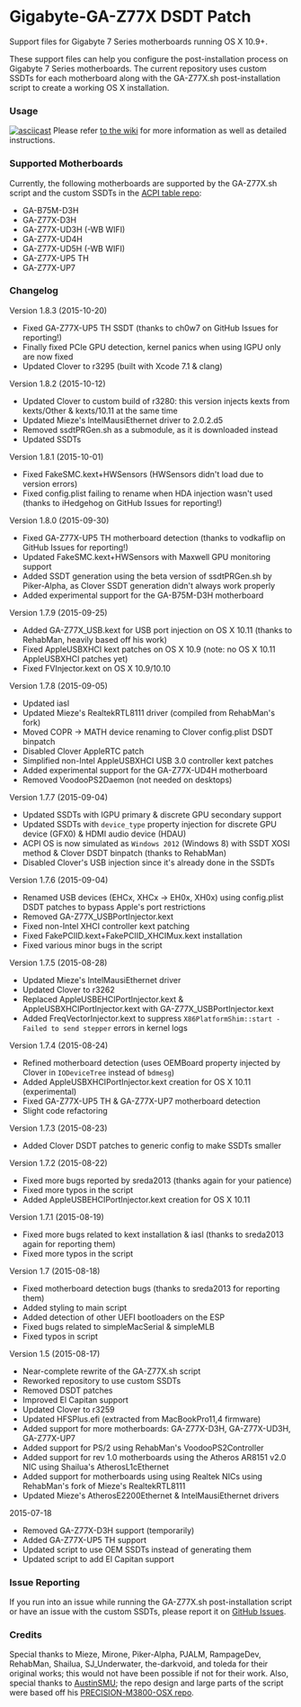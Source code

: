 # Gigabyte-GA-Z77X DSDT Patch

Support files for Gigabyte 7 Series motherboards running OS X 10.9+.

These support files can help you configure the post-installation process on Gigabyte 7 Series motherboards. The current repository uses custom SSDTs for each motherboard along with the GA-Z77X.sh post-installation script to create a working OS X installation.

### Usage
[![asciicast](https://asciinema.org/a/0xufcqxd6jm3qwo1ss0asegd6.png)](https://asciinema.org/a/0xufcqxd6jm3qwo1ss0asegd6)
Please refer [to the wiki](https://github.com/theracermaster/Gigabyte-GA-Z77X-DSDT-Patch/wiki) for more information as well as detailed instructions.

### Supported Motherboards
Currently, the following motherboards are supported by the GA-Z77X.sh script and the custom SSDTs in the [ACPI table repo](https://github.com/theracermaster/DSDT):
- GA-B75M-D3H
- GA-Z77X-D3H
- GA-Z77X-UD3H (-WB WIFI)
- GA-Z77X-UD4H
- GA-Z77X-UD5H (-WB WIFI)
- GA-Z77X-UP5 TH
- GA-Z77X-UP7

### Changelog
Version 1.8.3 (2015-10-20)
- Fixed GA-Z77X-UP5 TH SSDT (thanks to ch0w7 on GitHub Issues for reporting!)
- Finally fixed PCIe GPU detection, kernel panics when using IGPU only are now fixed
- Updated Clover to r3295 (built with Xcode 7.1 & clang)

Version 1.8.2 (2015-10-12)
- Updated Clover to custom build of r3280: this version injects kexts from kexts/Other & kexts/10.11 at the same time
- Updated Mieze's IntelMausiEthernet driver to 2.0.2.d5
- Removed ssdtPRGen.sh as a submodule, as it is downloaded instead
- Updated SSDTs

Version 1.8.1 (2015-10-01)
- Fixed FakeSMC.kext+HWSensors (HWSensors didn't load due to version errors)
- Fixed config.plist failing to rename when HDA injection wasn't used (thanks to iHedgehog on GitHub Issues for reporting!)

Version 1.8.0 (2015-09-30)
- Fixed GA-Z77X-UP5 TH motherboard detection (thanks to vodkaflip on GitHub Issues for reporting!)
- Updated FakeSMC.kext+HWSensors with Maxwell GPU monitoring support
- Added SSDT generation using the beta version of ssdtPRGen.sh by Piker-Alpha, as Clover SSDT generation didn't always work properly
- Added experimental support for the GA-B75M-D3H motherboard

Version 1.7.9 (2015-09-25)
- Added GA-Z77X_USB.kext for USB port injection on OS X 10.11 (thanks to RehabMan, heavily based off his work)
- Fixed AppleUSBXHCI kext patches on OS X 10.9 (note: no OS X 10.11 AppleUSBXHCI patches yet)
- Fixed FVInjector.kext on OS X 10.9/10.10

Version 1.7.8 (2015-09-05)
- Updated iasl
- Updated Mieze's RealtekRTL8111 driver (compiled from RehabMan's fork)
- Moved COPR → MATH device renaming to Clover config.plist DSDT binpatch
- Disabled Clover AppleRTC patch
- Simplified non-Intel AppleUSBXHCI USB 3.0 controller kext patches
- Added experimental support for the GA-Z77X-UD4H motherboard
- Removed VoodooPS2Daemon (not needed on desktops)

Version 1.7.7 (2015-09-04)
- Updated SSDTs with IGPU primary & discrete GPU secondary support
- Updated SSDTs with `device_type` property injection for discrete GPU device (GFX0) & HDMI audio device (HDAU)
- ACPI OS is now simulated as `Windows 2012` (Windows 8) with SSDT XOSI method & Clover DSDT binpatch (thanks to RehabMan)
- Disabled Clover's USB injection since it's already done in the SSDTs

Version 1.7.6 (2015-09-04)
- Renamed USB devices (EHCx, XHCx → EH0x, XH0x) using config.plist DSDT patches to bypass Apple's port restrictions
- Removed GA-Z77X_USBPortInjector.kext
- Fixed non-Intel XHCI controller kext patching
- Fixed FakePCIID.kext+FakePCIID_XHCIMux.kext installation
- Fixed various minor bugs in the script

Version 1.7.5 (2015-08-28)
- Updated Mieze's IntelMausiEthernet driver
- Updated Clover to r3262
- Replaced AppleUSBEHCIPortInjector.kext & AppleUSBXHCIPortInjector.kext with GA-Z77X_USBPortInjector.kext
- Added FreqVectorInjector.kext to suppress `X86PlatformShim::start - Failed to send stepper` errors in kernel logs

Version 1.7.4 (2015-08-24)
- Refined motherboard detection (uses OEMBoard property injected by Clover in `IODeviceTree` instead of `bdmesg`)
- Added AppleUSBXHCIPortInjector.kext creation for OS X 10.11 (experimental)
- Fixed GA-Z77X-UP5 TH & GA-Z77X-UP7 motherboard detection
- Slight code refactoring

Version 1.7.3 (2015-08-23)
- Added Clover DSDT patches to generic config to make SSDTs smaller

Version 1.7.2 (2015-08-22)
- Fixed more bugs reported by sreda2013 (thanks again for your patience)
- Fixed more typos in the script
- Added AppleUSBEHCIPortInjector.kext creation for OS X 10.11

Version 1.7.1 (2015-08-19)
- Fixed more bugs related to kext installation & iasl (thanks to sreda2013 again for reporting them)
- Fixed more typos in the script

Version 1.7 (2015-08-18)
- Fixed motherboard detection bugs (thanks to sreda2013 for reporting them)
- Added styling to main script
- Added detection of other UEFI bootloaders on the ESP
- Fixed bugs related to simpleMacSerial & simpleMLB
- Fixed typos in script

Version 1.5 (2015-08-17)
- Near-complete rewrite of the GA-Z77X.sh script
- Reworked repository to use custom SSDTs
- Removed DSDT patches
- Improved El Capitan support
- Updated Clover to r3259
- Updated HFSPlus.efi (extracted from MacBookPro11,4 firmware)
- Added support for more motherboards: GA-Z77X-D3H, GA-Z77X-UD3H, GA-Z77X-UP7
- Added support for PS/2 using RehabMan's VoodooPS2Controller
- Added support for rev 1.0 motherboards using the Atheros AR8151 v2.0 NIC using Shailua's AtherosL1cEthernet
- Added support for motherboards using using Realtek NICs using RehabMan's fork of Mieze's RealtekRTL8111
- Updated Mieze's AtherosE2200Ethernet & IntelMausiEthernet drivers

2015-07-18
- Removed GA-Z77X-D3H support (temporarily)
- Added GA-Z77X-UP5 TH support
- Updated script to use OEM SSDTs instead of generating them
- Updated script to add El Capitan support

### Issue Reporting
If you run into an issue while running the GA-Z77X.sh post-installation script or have an issue with the custom SSDTs, please report it on [GitHub Issues](https://github.com/theracermaster/Gigabyte-GA-Z77X-DSDT-Patch/issues).

### Credits
Special thanks to Mieze, Mirone, Piker-Alpha, PJALM, RampageDev, RehabMan, Shailua, SJ_Underwater, the-darkvoid, and toleda for their original works; this would not have been possible if not for their work.
Also, special thanks to [AustinSMU](https://github.com/AustinSMU); the repo design and large parts of the script were based off his [PRECISION-M3800-OSX repo](https://github.com/AustinSMU/PRECISION-M3800-OSX).
